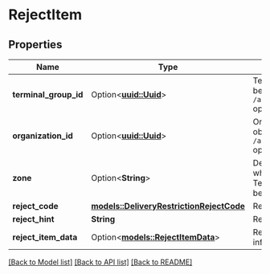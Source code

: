 # RejectItem

## Properties

Name | Type | Description | Notes
------------ | ------------- | ------------- | -------------
**terminal_group_id** | Option<[**uuid::Uuid**](uuid::Uuid.md)> | Terminal group ID.                Can be obtained by `/api/1/terminal_groups` operation. | 
**organization_id** | Option<[**uuid::Uuid**](uuid::Uuid.md)> | Organization ID.                Can be obtained by `/api/1/organizations` operation. | 
**zone** | Option<**String**> | Delivery zone name which this TerminalGroupId belongs to. | [optional]
**reject_code** | [**models::DeliveryRestrictionRejectCode**](DeliveryRestrictionRejectCode.md) | Reject cause code. | 
**reject_hint** | **String** | Reject hint. | 
**reject_item_data** | Option<[**models::RejectItemData**](RejectItemData.md)> | Reject additional information. | [optional]

[[Back to Model list]](../README.md#documentation-for-models) [[Back to API list]](../README.md#documentation-for-api-endpoints) [[Back to README]](../README.md)


